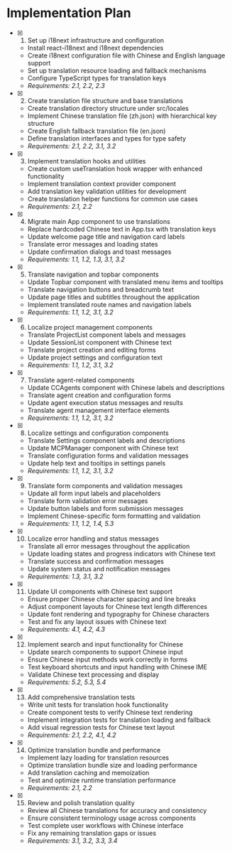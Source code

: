 # Implementation Plan

- [x] 1. Set up i18next infrastructure and configuration
  - Install react-i18next and i18next dependencies
  - Create i18next configuration file with Chinese and English language support
  - Set up translation resource loading and fallback mechanisms
  - Configure TypeScript types for translation keys
  - _Requirements: 2.1, 2.2, 2.3_

- [x] 2. Create translation file structure and base translations
  - Create translation directory structure under src/locales
  - Implement Chinese translation file (zh.json) with hierarchical key structure
  - Create English fallback translation file (en.json)
  - Define translation interfaces and types for type safety
  - _Requirements: 2.1, 2.2, 3.1, 3.2_

- [x] 3. Implement translation hooks and utilities
  - Create custom useTranslation hook wrapper with enhanced functionality
  - Implement translation context provider component
  - Add translation key validation utilities for development
  - Create translation helper functions for common use cases
  - _Requirements: 2.1, 2.2_

- [x] 4. Migrate main App component to use translations
  - Replace hardcoded Chinese text in App.tsx with translation keys
  - Update welcome page title and navigation card labels
  - Translate error messages and loading states
  - Update confirmation dialogs and toast messages
  - _Requirements: 1.1, 1.2, 1.3, 3.1, 3.2_

- [x] 5. Translate navigation and topbar components
  - Update Topbar component with translated menu items and tooltips
  - Translate navigation buttons and breadcrumb text
  - Update page titles and subtitles throughout the application
  - Implement translated route names and navigation labels
  - _Requirements: 1.1, 1.2, 3.1, 3.2_

- [x] 6. Localize project management components
  - Translate ProjectList component labels and messages
  - Update SessionList component with Chinese text
  - Translate project creation and editing forms
  - Update project settings and configuration text
  - _Requirements: 1.1, 1.2, 3.1, 3.2_

- [x] 7. Translate agent-related components
  - Update CCAgents component with Chinese labels and descriptions
  - Translate agent creation and configuration forms
  - Update agent execution status messages and results
  - Translate agent management interface elements
  - _Requirements: 1.1, 1.2, 3.1, 3.2_

- [x] 8. Localize settings and configuration components
  - Translate Settings component labels and descriptions
  - Update MCPManager component with Chinese text
  - Translate configuration forms and validation messages
  - Update help text and tooltips in settings panels
  - _Requirements: 1.1, 1.2, 3.1, 3.2_

- [x] 9. Translate form components and validation messages
  - Update all form input labels and placeholders
  - Translate form validation error messages
  - Update button labels and form submission messages
  - Implement Chinese-specific form formatting and validation
  - _Requirements: 1.1, 1.2, 1.4, 5.3_

- [x] 10. Localize error handling and status messages
  - Translate all error messages throughout the application
  - Update loading states and progress indicators with Chinese text
  - Translate success and confirmation messages
  - Update system status and notification messages
  - _Requirements: 1.3, 3.1, 3.2_

- [x] 11. Update UI components with Chinese text support
  - Ensure proper Chinese character spacing and line breaks
  - Adjust component layouts for Chinese text length differences
  - Update font rendering and typography for Chinese characters
  - Test and fix any layout issues with Chinese text
  - _Requirements: 4.1, 4.2, 4.3_

- [x] 12. Implement search and input functionality for Chinese
  - Update search components to support Chinese input
  - Ensure Chinese input methods work correctly in forms
  - Test keyboard shortcuts and input handling with Chinese IME
  - Validate Chinese text processing and display
  - _Requirements: 5.2, 5.3, 5.4_

- [x] 13. Add comprehensive translation tests
  - Write unit tests for translation hook functionality
  - Create component tests to verify Chinese text rendering
  - Implement integration tests for translation loading and fallback
  - Add visual regression tests for Chinese text layout
  - _Requirements: 2.1, 2.2, 4.1, 4.2_

- [x] 14. Optimize translation bundle and performance
  - Implement lazy loading for translation resources
  - Optimize translation bundle size and loading performance
  - Add translation caching and memoization
  - Test and optimize runtime translation performance
  - _Requirements: 2.1, 2.2_

- [x] 15. Review and polish translation quality
  - Review all Chinese translations for accuracy and consistency
  - Ensure consistent terminology usage across components
  - Test complete user workflows with Chinese interface
  - Fix any remaining translation gaps or issues
  - _Requirements: 3.1, 3.2, 3.3, 3.4_